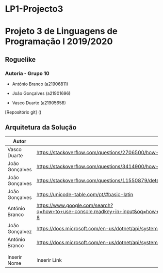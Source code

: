 # LP1-Projecto3
# Projeto 3 de Linguagens de Programação I 2019/2020

##  Roguelike

### Autoria - Grupo 10

- António Branco (a21906811)

- João Gonçalves (a21901696)

- Vasco Duarte (a21905658)

 [Repositório git] ()

## Arquitetura da Solução

|Autor|Referência||
| - | - | - |
|Vasco Duarte| https://stackoverflow.com/questions/2706500/how-do-i-generate-a-random-int-number
|João Gonçalves|https://stackoverflow.com/questions/3414900/how-to-get-a-char-from-an-ascii-character-code-in-c-sharp|
|João Gonçalves| https://stackoverflow.com/questions/11550879/detecting-key-presses-in-console
|João Gonçalves|https://unicode-table.com/pt/#basic-latin
|António Branco|https://www.google.com/search?q=how+to+use+console.readkey+in+input&oq=how+to+use+console.readkey+in+input&aqs=chrome..69i57.8223j0j7&sourceid=chrome&ie=UTF-8|
|João Gonçalvez|https://docs.microsoft.com/en-us/dotnet/api/system.console.readkey?view=netcore-3.1|
|António Branco|https://docs.microsoft.com/en-us/dotnet/api/system.io.directory?view=netcore-3.1|
|||
|||
|Inserir Nome| Inserir Link